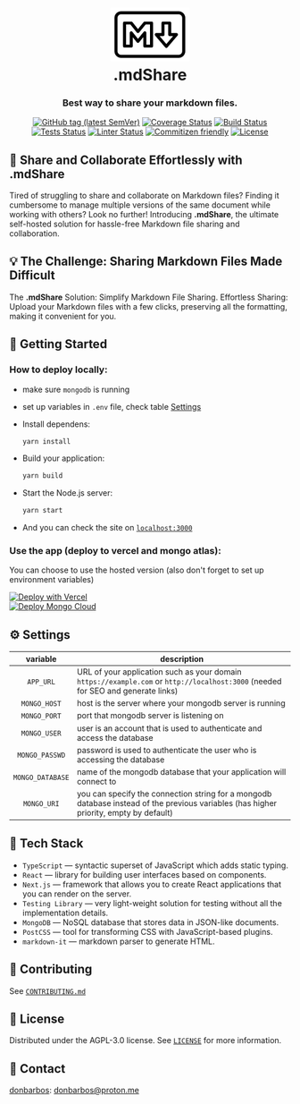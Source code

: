<!-- Original file: https://www.iconfinder.com/icons/4394350/logo_logos_markdown_icon -->
<h1 align="center">
  <a href="https://mdshare.vercel.app">
    <img alt="Markdown" src="./public/favicon.svg" width="140" /><br/>
  </a>
  .mdShare
</h1>

<h3 align="center">
  Best way to share your markdown files.
</h3>

<p align="center">
  <a href="https://github.com/donBarbos/mdshare/tags"><img alt="GitHub tag (latest SemVer)" src="https://img.shields.io/github/v/tag/donBarbos/mdshare"></a>
  <a href="https://codecov.io/gh/donBarbos/mdshare" ><img alt="Coverage Status" src="https://codecov.io/gh/donBarbos/mdshare/branch/main/graph/badge.svg?token=0O5750DY6J"/></a>
  <a href="https://github.com/donBarbos/mdshare/actions/workflows/build.yml"><img alt="Build Status" src="https://img.shields.io/github/actions/workflow/status/donBarbos/mdshare/build.yml?label=build"></a>
  <a href="https://github.com/donBarbos/mdshare/actions/workflows/tests.yml"><img alt="Tests Status" src="https://img.shields.io/github/actions/workflow/status/donBarbos/mdshare/tests.yml?label=tests"></a>
  <a href="https://github.com/donBarbos/mdshare/actions/workflows/lint.yml"><img alt="Linter Status" src="https://img.shields.io/github/actions/workflow/status/donBarbos/mdshare/lint.yml?label=lint"></a>
  <a href="http://commitizen.github.io/cz-cli/"><img alt="Commitizen friendly" src="https://img.shields.io/badge/commitizen-friendly-brightgreen.svg"></a>
  <a href="https://github.com/donBarbos/mdshare/blob/master/LICENSE"><img src="https://img.shields.io/badge/License-AGPL_v3-blue.svg" alt="License"></a>
</p>

## 📄 Share and Collaborate Effortlessly with .mdShare

Tired of struggling to share and collaborate on Markdown files? Finding it cumbersome to manage multiple versions of the same document while working with others? Look no further! Introducing **.mdShare**, the ultimate self-hosted solution for hassle-free Markdown file sharing and collaboration.

## 💡 The Challenge: Sharing Markdown Files Made Difficult

The **.mdShare** Solution: Simplify Markdown File Sharing. Effortless Sharing: Upload your Markdown files with a few clicks, preserving all the formatting, making it convenient for you.

## 🚀 Getting Started

### How to deploy locally:

- make sure `mongodb` is running

- set up variables in `.env` file, check table [Settings](#%EF%B8%8F-settings)

- Install dependens:

  ```bash
  yarn install
  ```

- Build your application:

  ```bash
  yarn build
  ```

- Start the Node.js server:

  ```bash
  yarn start
  ```

- And you can check the site on [`localhost:3000`](http://localhost:3000)

### Use the app (deploy to vercel and mongo atlas):

You can choose to use the hosted version (also don't forget to set up environment variables)

[![Deploy with Vercel](https://vercel.com/button)](https://vercel.com/new/clone?repository-url=https%3A%2F%2Fgithub.com%2FdonBarbos%2Fmdshare)\
[![Deploy Mongo Cloud](https://img.shields.io/badge/MongoDB-4EA94B?style=for-the-badge&logo=mongodb&logoColor=white)](https://www.mongodb.com/atlas/database)

## ⚙️ Settings

|     variable     | description                                                                                                                            |
| :--------------: | -------------------------------------------------------------------------------------------------------------------------------------- |
|    `APP_URL`     | URL of your application such as your domain `https://example.com` or `http://localhost:3000` (needed for SEO and generate links)       |
|   `MONGO_HOST`   | host is the server where your mongodb server is running                                                                                |
|   `MONGO_PORT`   | port that mongodb server is listening on                                                                                               |
|   `MONGO_USER`   | user is an account that is used to authenticate and access the database                                                                |
|  `MONGO_PASSWD`  | password is used to authenticate the user who is accessing the database                                                                |
| `MONGO_DATABASE` | name of the mongodb database that your application will connect to                                                                     |
|   `MONGO_URI`    | you can specify the connection string for a mongodb database instead of the previous variables (has higher priority, empty by default) |

## 🔧 Tech Stack

- `TypeScript` — syntactic superset of JavaScript which adds static typing.
- `React` — library for building user interfaces based on components.
- `Next.js` — framework that allows you to create React applications that you can render on the server.
- `Testing Library` — very light-weight solution for testing without all the implementation details.
- `MongoDB` — NoSQL database that stores data in JSON-like documents.
- `PostCSS` — tool for transforming CSS with JavaScript-based plugins.
- `markdown-it` — markdown parser to generate HTML.

## 🤝 Contributing

See [`CONTRIBUTING.md`](./CONTRIBUTING.md)

## 📝 License

Distributed under the AGPL-3.0 license. See [`LICENSE`](./LICENSE) for more information.

## 📢 Contact

[donbarbos](https://github.com/donBarbos): donbarbos@proton.me
